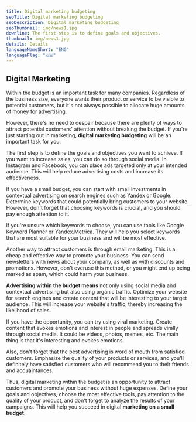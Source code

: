 ```yaml
---
title: Digital marketing budgeting
seoTitle: Digital marketing budgeting
seoDescription: Digital marketing budgeting
seoThumbnail: img/news1.jpg
downline: The first step is to define goals and objectives.
thumbnail: img/news1.jpg
details: Details
languageNameShort: "ENG"
languageFlag: "🇬🇧"
---
```

## Digital Marketing
Within the budget is an important task for many companies. Regardless of the business size, everyone wants their product or service to be visible to potential customers, but it's not always possible to allocate huge amounts of money for advertising.

However, there's no need to despair because there are plenty of ways to attract potential customers' attention without breaking the budget. If you're just starting out in marketing, **digital marketing budgeting** will be an important task for you.

The first step is to define the goals and objectives you want to achieve. If you want to increase sales, you can do so through social media. In Instagram and Facebook, you can place ads targeted only at your intended audience. This will help reduce advertising costs and increase its effectiveness.

If you have a small budget, you can start with small investments in contextual advertising on search engines such as Yandex or Google. Determine keywords that could potentially bring customers to your website. However, don't forget that choosing keywords is crucial, and you should pay enough attention to it.

If you're unsure which keywords to choose, you can use tools like Google Keyword Planner or Yandex.Metrica. They will help you select keywords that are most suitable for your business and will be most effective.

Another way to attract customers is through email marketing. This is a cheap and effective way to promote your business. You can send newsletters with news about your company, as well as with discounts and promotions. However, don't overuse this method, or you might end up being marked as spam, which could harm your business.

**Advertising within the budget means** not only using social media and contextual advertising but also using organic traffic. Optimize your website for search engines and create content that will be interesting to your target audience. This will increase your website's traffic, thereby increasing the likelihood of sales.

If you have the opportunity, you can try using viral marketing. Create content that evokes emotions and interest in people and spreads virally through social media. It could be videos, photos, memes, etc. The main thing is that it's interesting and evokes emotions.

Also, don't forget that the best advertising is word of mouth from satisfied customers. Emphasize the quality of your products or services, and you'll definitely have satisfied customers who will recommend you to their friends and acquaintances.

Thus, digital marketing within the budget is an opportunity to attract customers and promote your business without huge expenses. Define your goals and objectives, choose the most effective tools, pay attention to the quality of your product, and don't forget to analyze the results of your campaigns. This will help you succeed in digital **marketing on a small budget**.